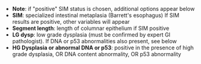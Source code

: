 * **Note**: if "positive" SIM status is chosen, additional options appear below
* **SIM**: specialized intestinal metaplasia (Barrett's esophagus) If SIM results are positive, other variables will appear
* **Segment length**: length of columnar epithelium if SIM positive
* **LG dysp**:  low grade dysplasia (must be confirmed by expert GI pathologist). If DNA or p53 abnormalities also present, see below
* **HG Dysplasia or abnormal DNA or p53**: positive in the presence of high grade dysplasia, OR DNA content abnormality, OR p53 abnormality
